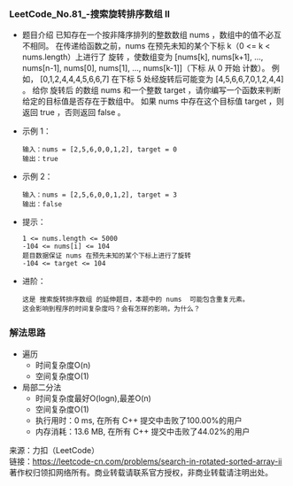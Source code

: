 ### LeetCode_No.81_-搜索旋转排序数组 II
* 题目介绍
      已知存在一个按非降序排列的整数数组 nums ，数组中的值不必互不相同。
      在传递给函数之前，nums 在预先未知的某个下标 k（0 <= k < nums.length）上进行了 旋转 ，使数组变为 [nums[k], nums[k+1], ..., nums[n-1], nums[0], nums[1], ..., nums[k-1]]（下标 从 0 开始 计数）。
      例如， [0,1,2,4,4,4,5,6,6,7] 在下标 5 处经旋转后可能变为 [4,5,6,6,7,0,1,2,4,4] 。
      给你 旋转后 的数组 nums 和一个整数 target ，请你编写一个函数来判断给定的目标值是否存在于数组中。
      如果 nums 中存在这个目标值 target ，则返回 true ，否则返回 false 。
* 示例 1：

      输入：nums = [2,5,6,0,0,1,2], target = 0
      输出：true
* 示例 2：

      输入：nums = [2,5,6,0,0,1,2], target = 3
      输出：false
* 提示：

      1 <= nums.length <= 5000
      -104 <= nums[i] <= 104
      题目数据保证 nums 在预先未知的某个下标上进行了旋转
      -104 <= target <= 104
* 进阶：

      这是 搜索旋转排序数组 的延伸题目，本题中的 nums  可能包含重复元素。
      这会影响到程序的时间复杂度吗？会有怎样的影响，为什么？

### 解法思路
* 遍历
  * 时间复杂度O(n)
  * 空间复杂度O(1)
* 局部二分法
  * 时间复杂度最好O(logn),最差O(n)
  * 空间复杂度O(1)
  *	执行用时：0 ms, 在所有 C++ 提交中击败了100.00%的用户
  *	内存消耗：13.6 MB, 在所有 C++ 提交中击败了44.02%的用户
  
来源：力扣（LeetCode）\
链接：https://leetcode-cn.com/problems/search-in-rotated-sorted-array-ii \
著作权归领扣网络所有。商业转载请联系官方授权，非商业转载请注明出处。
